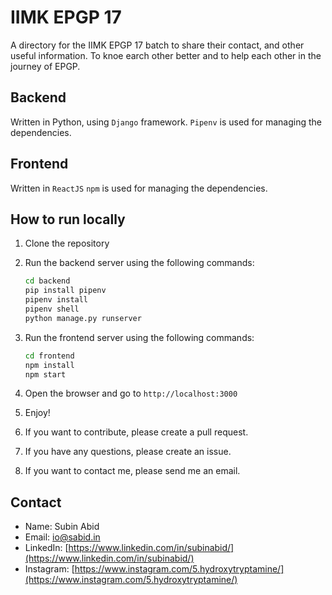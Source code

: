 # IIMK EPGP 17

A directory for the IIMK EPGP 17 batch to share their contact, and other useful information.
To knoe earch other better and to help each other in the journey of EPGP.

## Backend
Written in Python, using `Django` framework.
`Pipenv` is used for managing the dependencies.

## Frontend
Written in `ReactJS`
`npm` is used for managing the dependencies.

## How to run locally
1. Clone the repository
2. Run the backend server using the following commands:
    ```bash
    cd backend
    pip install pipenv
    pipenv install
    pipenv shell
    python manage.py runserver
    ```

3. Run the frontend server using the following commands:
    ```bash
    cd frontend
    npm install
    npm start
    ```
4. Open the browser and go to `http://localhost:3000`
5. Enjoy!
6. If you want to contribute, please create a pull request.
7. If you have any questions, please create an issue.
8. If you want to contact me, please send me an email.

## Contact
- Name: Subin Abid
- Email: [io@sabid.in](mailto:io@sabid.in)
- LinkedIn: [https://www.linkedin.com/in/subinabid/](https://www.linkedin.com/in/subinabid/)
- Instagram: [https://www.instagram.com/5.hydroxytryptamine/](https://www.instagram.com/5.hydroxytryptamine/)
  